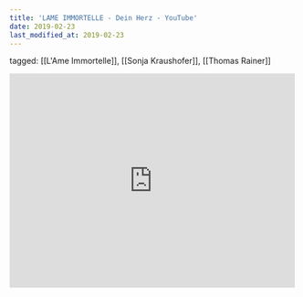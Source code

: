 ```yaml
---
title: 'LAME IMMORTELLE - Dein Herz - YouTube'
date: 2019-02-23
last_modified_at: 2019-02-23
---
```

tagged: [[L'Ame Immortelle]], [[Sonja Kraushofer]], [[Thomas Rainer]]
<iframe allow="accelerometer; autoplay; clipboard-write; encrypted-media; gyroscope; picture-in-picture" allowfullscreen="" frameborder="0" height="375" id="youtube_iframe" src="https://www.youtube.com/embed/FvH2ahk4sKY?feature=oembed&amp;enablejsapi=1&amp;origin=https://safe.txmblr.com&amp;wmode=opaque" width="500"></iframe>